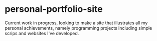 # personal-portfolio-site

Current work in progress, looking to make a site that illustrates all my personal achievements, namely programming projects including simple scrips and websites I've developed.
